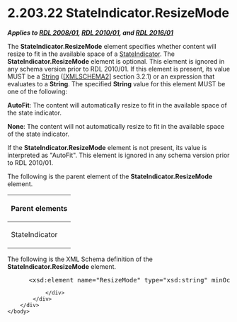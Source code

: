 <html dir="LTR" xmlns:mshelp="http://msdn.microsoft.com/mshelp" xmlns:ddue="http://ddue.schemas.microsoft.com/authoring/2003/5" xmlns:xlink="http://www.w3.org/1999/xlink" xmlns:tool="http://www.microsoft.com/tooltip">
    <head>
        <meta http-equiv="Content-Type" content="text/html; CHARSET=utf-8"></meta>
        <meta name="save" content="history"></meta>
        <title>2.203.22 StateIndicator.ResizeMode</title>
        <xml>
            <mshelp:toctitle title="2.203.22 StateIndicator.ResizeMode"></mshelp:toctitle>
            <mshelp:rltitle title="[MS-RDL]: StateIndicator.ResizeMode"></mshelp:rltitle>
            <mshelp:keyword index="A" term="25008c5f-bd52-488c-8694-089a2eced01e"></mshelp:keyword>
            <mshelp:attr name="DCSext.ContentType" value="open specification"></mshelp:attr>
            <mshelp:attr name="AssetID" value="25008c5f-bd52-488c-8694-089a2eced01e"></mshelp:attr>
            <mshelp:attr name="TopicType" value="kbRef"></mshelp:attr>
            <mshelp:attr name="DCSext.Title" value="[MS-RDL]: StateIndicator.ResizeMode" />
        </xml>
    </head>
    <body>
        <div id="header">
            <h1 class="heading">2.203.22 StateIndicator.ResizeMode</h1>
        </div>
        <div id="mainSection">
            <div id="mainBody">
                <div id="allHistory" class="saveHistory"></div>
                <div id="sectionSection0" class="section" name="collapseableSection">
                    

<p><b><i>Applies to </i></b><a href="1e855f94-4617-47e4-b89e-0856c6cb420f.htm"><b><i>RDL 2008/01</i></b></a><b><i>,
</i></b><a href="3428e690-a348-4ec7-8a6a-8efb42d2cdee.htm"><b><i>RDL 2010/01</i></b></a><b><i>,
and </i></b><a href="52ce3983-2bfc-4e72-9359-42aaf5fe4509.htm"><b><i>RDL 2016/01</i></b></a></p>

<p>The <b>StateIndicator.ResizeMode</b> element specifies
whether content will resize to fit in the available space of a <a href="a2711217-7047-4b0a-86d1-d01b5479e2cb.htm">StateIndicator</a>. The <b>StateIndicator.ResizeMode</b>
element is optional. This element is ignored in any schema version prior to
RDL 2010/01. If this element is present, its value MUST be a <a href="1ed81ef3-a683-45e3-aaad-bd2bbe71bc3d.htm">String</a> (<a href="https://go.microsoft.com/fwlink/?LinkId=90610">[XMLSCHEMA2]</a> section
3.2.1) or an expression that evaluates to a <b>String</b>. The specified <b>String</b>
value for this element MUST be one of the following:</p>

<p><b>AutoFit</b>: The content will automatically resize
to fit in the available space of the state indicator.</p>

<p><b>None</b>: The content will not automatically
resize to fit in the available space of the state indicator.</p>

<p>If the <b>StateIndicator.ResizeMode</b> element is not
present, its value is interpreted as &quot;AutoFit&quot;. This element is
ignored in any schema version prior to RDL 2010/01.</p>

<p>The following is the parent element of the <b>StateIndicator.ResizeMode</b>
element.</p>

<table>
 <thead>
  <tr>
   <th>
   <p>Parent elements</p>
   </th>
  </tr>
 </thead>
 <tr>
  <td>
  <p>StateIndicator</p>
  </td>
 </tr>
</table>

<p>The following is the XML Schema definition of the <b>StateIndicator.ResizeMode</b>
element.</p>

<dl>
<dd>
<div><pre> &lt;xsd:element name=&quot;ResizeMode&quot; type=&quot;xsd:string&quot; minOccurs=&quot;0&quot; /&gt;
</pre></div>
</dd></dl>


                </div>
            </div>
        </div>
    </body>
</html>
